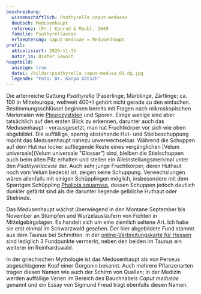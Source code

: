 ```yaml
---
beschreibung:
  wissenschaftlich: Psathyrella caput-medusae
  deutsch: Medusenhaupt
  referenz: (Fr.) Konrad & Maubl. 1949
  familie: Psathyrellaceae
  erlaeuterung: caput-medusae = Medusenhaupt
profil:
  aktualisiert: 2020-11-15
  autor_in: Dieter Gewalt
hauptbild:
  anzeige: true
  datei: /bilder/psathyrella_caput-medusa_01_dg.jpg
  legende: "Foto: Dr. Kanya Götsch"
---
```

Die artenreiche Gattung *Psathyrella* (Faserlinge, Mürblinge, Zärtlinge; ca. 100 in Mitteleuropa, weltweit 400+) gehört nicht gerade zu den einfachen. Bestimmungsschlüssel beginnen bereits mit Fragen nach mikroskopischen Merkmalen wie [Pleurozystiden](Pleurozystiden "Glossar") und Sporen. Einige wenige sind aber tatsächlich auf den ersten Blick zu erkennen, darunter auch das Medusenhaupt - vorausgesetzt, man hat Fruchtkörper vor sich wie oben abgebildet. Die auffällige, sparrig abstehende Hut- und Stielbeschuppung macht das Medusenhaupt nahezu unverwechselbar. Während die Schuppen auf dem Hut nur locker aufliegende Reste eines vergänglichen [Velum universale](Velum universale "Glossar") sind, bleiben die Stielschuppen auch beim alten Pilz erhalten und stellen ein Alleinstellungsmerkmal unter den *Psathyrellaceae* dar. Auch sehr junge Fruchtkörper, deren Huthaut noch vom Velum bedeckt ist, zeigen keine Schuppung. Verwechslungen wären allenfalls mit einigen Schüpplingen möglich, insbesondere mit dem Sparrigen Schüppling [Pholiota squarrosa](https://www.fundkorb.de/pilze/pholiota-squarrosa-sparriger-sch%C3%BCppling), dessen Schuppen jedoch deutlich dunkler gefärbt sind als die darunter liegende gelbliche Huthaut oder Stielrinde.

Das Medusenhaupt wächst überwiegend in den Montane September bis November an Stümpfen und Wurzelausläufern von Fichten in Mittelgebirgslagen. Es handelt sich um eine ziemlich seltene Art. Ich habe sie erst einmal im Schwarzwald gesehen. Der hier abgebildete Fund stammt aus dem Taunus bei Schmitten. In der [online-Verbreitungskarte für Hessen](http://hessen.pilze-deutschland.de/organismen/psathyrella-caput-medusae-fr-konrad-maubl-1948) sind lediglich 3 Fundpunkte vermerkt, neben den beiden im Taunus ein weiterer im Reinhardswald.

In der griechischen Mythologie ist das Medusenhaupt als von Perseus abgeschlagener Kopf einer Gorgonin bekannt. Auch mehrere Pflanzenarten tragen diesen Namen wie auch der Schirm von Quallen; in der Medizin werden auffällige Venen im Bereich des Bauchnabels *Caput medusae* genannt und ein Essay von Sigmund Freud trägt ebenfalls diesen Namen.